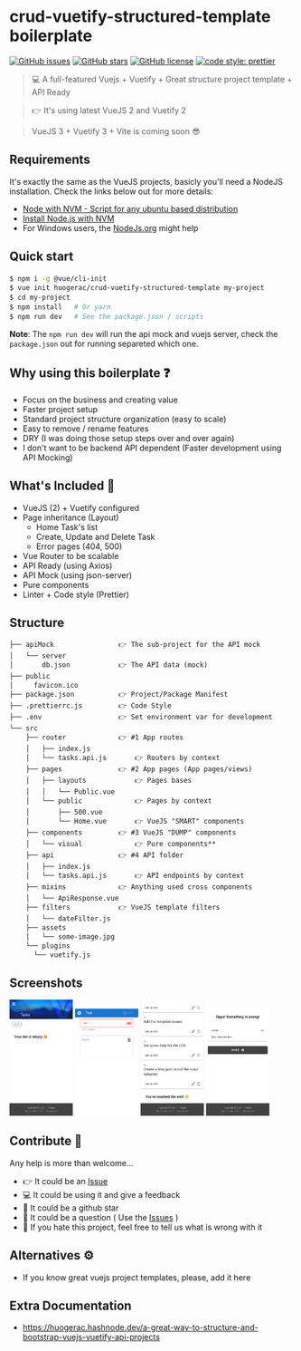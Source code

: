 # crud-vuetify-structured-template boilerplate

[![GitHub issues](https://img.shields.io/github/issues/huogerac/crud-vuetify-structured-template?style=for-the-badge)](https://github.com/huogerac/crud-vuetify-structured-template/issues) [![GitHub stars](https://img.shields.io/github/stars/huogerac/crud-vuetify-structured-template?style=for-the-badge)](https://github.com/huogerac/crud-vuetify-structured-template/stargazers) [![GitHub license](https://img.shields.io/github/license/huogerac/crud-vuetify-structured-template?style=for-the-badge)](https://github.com/huogerac/crud-vuetify-structured-template/blob/master/LICENSE) [![code style: prettier](https://img.shields.io/badge/code_style-prettier-ff69b4.svg?style=for-the-badge)](https://github.com/prettier/prettier)

> 💻 A full-featured Vuejs + Vuetify + Great structure project template + API Ready

> 👉 It's using latest VueJS 2 and Vuetify 2

> VueJS 3 + Vuetify 3 + Vite is coming soon 😎

## Requirements

It's exactly the same as the VueJS projects, basicly you'll need a NodeJS installation.
Check the links below out for more details:

- [Node with NVM - Script for any ubuntu based distribution](https://github.com/huogerac/dev-tools/blob/master/elementaryos5/03_install_node.sh)
- [Install Node.js with NVM](https://heynode.com/tutorial/install-nodejs-locally-nvm)
- For Windows users, the [NodeJs.org](https://nodejs.org/en/) might help

## Quick start

```bash
$ npm i -g @vue/cli-init
$ vue init huogerac/crud-vuetify-structured-template my-project
$ cd my-project
$ npm install   # Or yarn
$ npm run dev   # See the package.json / scripts

```

**Note**: The `npm run dev` will run the api mock and vuejs server,
check the `package.json` out for running separeted which one.

## Why using this boilerplate ❓

- Focus on the business and creating value
- Faster project setup
- Standard project structure organization (easy to scale)
- Easy to remove / rename features
- DRY (I was doing those setup steps over and over again)
- I don't want to be backend API dependent (Faster development using API Mocking)

## What's Included 🎉

- VueJS (2) + Vuetify configured
- Page inheritance (Layout)
  - Home Task's list
  - Create, Update and Delete Task
  - Error pages (404, 500)
- Vue Router to be scalable
- API Ready (using Axios)
- API Mock (using json-server)
- Pure components
- Linter + Code style (Prettier)

## Structure

```
├── apiMock                👉 The sub-project for the API mock
│   └── server
│       db.json            👉 The API data (mock)
├── public
│     favicon.ico
├── package.json           👉 Project/Package Manifest
├── .prettierrc.js         👉 Code Style
├── .env                   👉 Set environment var for development
└── src
    ├── router             👉 #1 App routes
    │   ├── index.js
    │   └── tasks.api.js       👉 Routers by context
    ├── pages              👉 #2 App pages (App pages/views)
    │   ├── layouts            👉 Pages bases
    │   │   └── Public.vue
    │   └── public             👉 Pages by context
    │       ├── 500.vue
    │       └── Home.vue       👉 VueJS "SMART" components
    ├── components         👉 #3 VueJS "DUMP" components
    │   └── visual             👉 Pure components**
    ├── api                👉 #4 API folder
    │   ├── index.js
    │   └── tasks.api.js       👉 API endpoints by context
    ├── mixins             👉 Anything used cross components
    │   └── ApiResponse.vue
    ├── filters            👉 VueJS template filters
    │   └── dateFilter.js
    ├── assets
    │   └── some-image.jpg
    └── plugins
      └── vuetify.js

```

## Screenshots

<img src="https://github.com/huogerac/crud-vuetify-structured-template/raw/master/screenshots/page1.png" width="112"> <img src="https://github.com/huogerac/crud-vuetify-structured-template/raw/master/screenshots/page2.png" width="112"> <img src="https://github.com/huogerac/crud-vuetify-structured-template/raw/master/screenshots/page3.png" width="112"> <img src="https://github.com/huogerac/crud-vuetify-structured-template/raw/master/screenshots/page4.png" width="112">

## Contribute 🚀

Any help is more than welcome...

- 👉 It could be an [Issue](https://github.com/huogerac/crud-vuetify-structured-template/issues)
- 💻 It could be using it and give a feedback
- 🌟 It could be a github star
- 🤔 It could be a question ( Use the [Issues](https://github.com/huogerac/crud-vuetify-structured-template/issues) )
- 🤔 If you hate this project, feel free to tell us what is wrong with it

## Alternatives ⚙️

- If you know great vuejs project templates, please, add it here

## Extra Documentation

- https://huogerac.hashnode.dev/a-great-way-to-structure-and-bootstrap-vuejs-vuetify-api-projects
